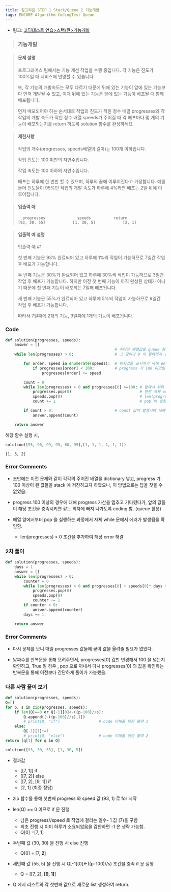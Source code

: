 ```yaml
---
title: 알고리즘 STEP 1 Stack/Queue 2 기능개발
tags: ENCORE Algorithm CodingTest Queue
---
```


* 링크: [코딩테스트 연습>스택/큐>기능개발](https://programmers.co.kr/learn/courses/30/lessons/42586)

>### 기능개발


>#### 문제 설명
>
>프로그래머스 팀에서는 기능 개선 작업을 수행 중입니다. 각 기능은 진도가 100%일 때 서비스에 반영할 수 있습니다.
>
>또, 각 기능의 개발속도는 모두 다르기 때문에 뒤에 있는 기능이 앞에 있는 기능보다 먼저 개발될 수 있고, 이때 뒤에 있는 기능은 앞에 있는 기능이 배포될 때 함께 배포됩니다.
>
>먼저 배포되어야 하는 순서대로 작업의 진도가 적힌 정수 배열 progresses와 각 작업의 개발 속도가 적힌 정수 배열 speeds가 주어질 때 각 배포마다 몇 개의 기능이 배포되는지를 return 하도록 solution 함수를 완성하세요.


>#### 제한사항
>
>작업의 개수(progresses, speeds배열의 길이)는 100개 이하입니다.
>
>작업 진도는 100 미만의 자연수입니다.
>
>작업 속도는 100 이하의 자연수입니다.
>
>배포는 하루에 한 번만 할 수 있으며, 하루의 끝에 이루어진다고 가정합니다. 예를 들어 진도율이 95%인 작업의 개발 속도가 하루에 4%라면 배포는 2일 뒤에 이루어집니다.
>

>#### 입출력 예
>
>       progresses	            speeds	        return
>     [93, 30, 55]	          [1, 30, 5]	        [2, 1]
>

>#### 입출력 예 설명
>
>입출력 예 #1
>
>첫 번째 기능은 93% 완료되어 있고 하루에 1%씩 작업이 가능하므로 7일간 작업 후 배포가 가능합니다.
>
>두 번째 기능은 30%가 완료되어 있고 하루에 30%씩 작업이 가능하므로 3일간 작업 후 배포가 가능합니다. 하지만 이전 첫 번째 기능이 아직 완성된 상태가 아니기 때문에 첫
번째 기능이 배포되는 7일째 배포됩니다.
>
>세 번째 기능은 55%가 완료되어 있고 하루에 5%씩 작업이 가능하므로 9일간 작업 후 배포가 가능합니다.
>
>따라서 7일째에 2개의 기능, 9일째에 1개의 기능이 배포됩니다.

### Code
```python
def solution(progresses, speeds):
    answer = []
                                                # 주어진 배열값을 queue 형식으로 계속 pop 할 예정이므로
    while len(progresses) > 0:                  # 그 길이가 0 이 될때까지 실행 (한번 실행시 하루가 소요됨을 가정)

        for order, speed in enumerate(speeds):  # 위치값을 표시하기 위해 enumerate 로 반복문 실행
            if progresses[order] < 100:         # progress 가 100 미만일때만 progress 가산 실행
                progresses[order] += speed

        count = 0
        while len(progresses) > 0 and progresses[0] >=100: # 앞에서 부터 progress 가 100 이상인 값을 꺼냄
            progresses.pop(0)                              # 한편 자체 while 실해 중 배열이 완전히 비워질수 있으므로
            speeds.pop(0)                                  # len(progresses) > 0 를 먼저 검사 후 실행
            count += 1                                     # pop 이 실행된 횟수를 기록하기 위해 count 증가값 추가

        if count > 0:                           # count 값이 발생시에 대해서만 return 될 배열값으로 추가
            answer.append(count)                           

    return answer                               
```
해당 함수 실행 시,

```python
solution([95, 90, 99, 99, 80, 99],[1, 1, 1, 1, 1, 1])
```
`[1, 3, 2]`

### Error Comments

* 초반에는 이전 문제와 같이 각각의 주어진 배열을 dictionary 넣고, progress 가 100 이상이 된 값들을 stack 에 저장하고자 하였으나, 이 방법으로는 답을 찾을 수 없었음.


* progress 100 이상의 경우에 대해  progress 가산을 멈추고 기다렸다가, 앞의 값들이 해당 조건을 충족시키면 같는 회차에 빠져 나가도록 coding 함. (queue 활용)

* 배열 앞에서부터 pop 을 실행하는 과정에서 자체 while 문에서 에러가 발생됨을 확인함.

  - len(progresses) > 0 조건을 추가하여 해당 error 해결

### 2차 풀이
```python
def solution(progresses, speeds):
    days = 1
    answer = []
    while len(progresses) > 0:
        counter = 0
        while len(progresses) > 0 and progresses[0] + speeds[0]* days >=100:
            progresses.pop(0)
            speeds.pop(0)
            counter += 1
        if counter > 0:
            answer.append(counter)
        days += 1

    return answer
```

### Error Comments

*  다시 문제를 보니 매일 progresses 값들에 굳이 값을 올려줄 필요가 없었다.


*  날짜수를 반복문을 통해 오려주면서, progresses[0] 값만 변경해서 100 을 넘는지 확인하고, True 일 경우 , pop 으로 꺼내서 다시 progresses[0] 의 값을 확인하는 반복문을 통해 이전보다 간단하게 풀이가 가능했음.

### 다른 사람 풀이 보기

```python
def solution(progresses, speeds):
Q=[]
for p, s in zip(progresses, speeds):
    if len(Q)==0 or Q[-1][0]<-((p-100)//s):
        Q.append([-((p-100)//s),1])
        # print(Q, "if")                 # code 이해를 위한 출력 1        
    else:
        Q[-1][1]+=1
        # print(Q, "else")               # code 이해를 위한 출력 2
return [q[1] for q in Q]                     
```

```python
solution([93, 30, 55], [1, 30, 5])
```
* 결과값

  - [[7, 1]] if
  - [[7, 2]] else
  - [[7, 2], [9, 1]] if
  - [2, 1]          (최종 정답)


* zip 함수를 통해 첫번째 progress 와 speed 값 (93, 1) 로 for 시작


* len(Q) == 0 이므로 if 문 진행
  - 남은 progress//speed 로 작업에 걸리는 일수- 1 값 (7)을 구함
  - 최초 진행 시 이미 하루가 소요되었음을 감안하면 -1 은 생략 가능함.
  - Q[0] =[7, 1]


* 두번째 값 (30, 30) 을 진행 시 else 진행
  - Q[0] = [7, **2**]


* 세번째 값 (55, 5) 을 진행 시  Q[-1][0]<-((p-100)//s) 조건을 충족 if 문 실행
  - Q = [[7, 2], **[9, 1]**]


* Q 에서 리스트의 각 첫번째 값으로 새로운 list 생성하여 return.
